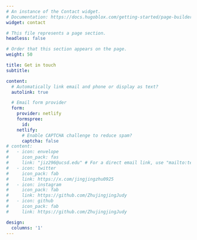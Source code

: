 ```yaml
---
# An instance of the Contact widget.
# Documentation: https://docs.hugoblox.com/getting-started/page-builder/
widget: contact

# This file represents a page section.
headless: false

# Order that this section appears on the page.
weight: 50

title: Get in touch
subtitle:

content:
  # Automatically link email and phone or display as text?
  autolink: true

  # Email form provider
  form:
    provider: netlify
    formspree:
      id:
    netlify:
      # Enable CAPTCHA challenge to reduce spam?
      captcha: false
# content:
#   - icon: envelope
#     icon_pack: fas
#     link: "jiz296@ucsd.edu" # For a direct email link, use "mailto:test@example.org".
#   - icon: twitter
#     icon_pack: fab
#     link: https://x.com/jingjingzhu0925
#   - icon: instagram
#     icon_pack: fab
#     link: https://github.com/ZhujingjingJudy
#   - icon: github
#     icon_pack: fab
#     link: https://github.com/ZhujingjingJudy

design:
  columns: '1'
---
```

